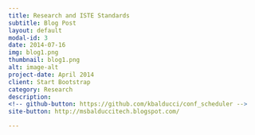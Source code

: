 ```yaml
---
title: Research and ISTE Standards
subtitle: Blog Post
layout: default
modal-id: 3
date: 2014-07-16
img: blog1.png
thumbnail: blog1.png
alt: image-alt
project-date: April 2014
client: Start Bootstrap
category: Research
description:
<!-- github-button: https://github.com/kbalducci/conf_scheduler -->
site-button: http://msbalduccitech.blogspot.com/

---
```

